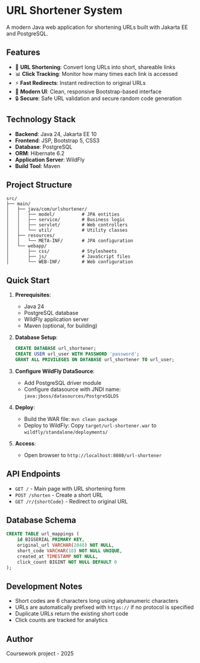 # URL Shortener System

A modern Java web application for shortening URLs built with Jakarta EE and PostgreSQL.

## Features

- 🔗 **URL Shortening**: Convert long URLs into short, shareable links
- 📊 **Click Tracking**: Monitor how many times each link is accessed
- ⚡ **Fast Redirects**: Instant redirection to original URLs
- 🎨 **Modern UI**: Clean, responsive Bootstrap-based interface
- 🔒 **Secure**: Safe URL validation and secure random code generation

## Technology Stack

- **Backend**: Java 24, Jakarta EE 10
- **Frontend**: JSP, Bootstrap 5, CSS3
- **Database**: PostgreSQL
- **ORM**: Hibernate 6.2
- **Application Server**: WildFly
- **Build Tool**: Maven

## Project Structure

```
src/
├── main/
│   ├── java/com/urlshortener/
│   │   ├── model/          # JPA entities
│   │   ├── service/        # Business logic
│   │   ├── servlet/        # Web controllers
│   │   └── util/           # Utility classes
│   ├── resources/
│   │   └── META-INF/       # JPA configuration
│   └── webapp/
│       ├── css/            # Stylesheets
│       ├── js/             # JavaScript files
│       └── WEB-INF/        # Web configuration
```

## Quick Start

1. **Prerequisites**:

   - Java 24
   - PostgreSQL database
   - WildFly application server
   - Maven (optional, for building)

2. **Database Setup**:

   ```sql
   CREATE DATABASE url_shortener;
   CREATE USER url_user WITH PASSWORD 'password';
   GRANT ALL PRIVILEGES ON DATABASE url_shortener TO url_user;
   ```

3. **Configure WildFly DataSource**:

   - Add PostgreSQL driver module
   - Configure datasource with JNDI name: `java:jboss/datasources/PostgreSQLDS`

4. **Deploy**:

   - Build the WAR file: `mvn clean package`
   - Deploy to WildFly: Copy `target/url-shortener.war` to `wildfly/standalone/deployments/`

5. **Access**:
   - Open browser to `http://localhost:8080/url-shortener`

## API Endpoints

- `GET /` - Main page with URL shortening form
- `POST /shorten` - Create a short URL
- `GET /r/{shortCode}` - Redirect to original URL

## Database Schema

```sql
CREATE TABLE url_mappings (
    id BIGSERIAL PRIMARY KEY,
    original_url VARCHAR(2048) NOT NULL,
    short_code VARCHAR(10) NOT NULL UNIQUE,
    created_at TIMESTAMP NOT NULL,
    click_count BIGINT NOT NULL DEFAULT 0
);
```

## Development Notes

- Short codes are 6 characters long using alphanumeric characters
- URLs are automatically prefixed with `https://` if no protocol is specified
- Duplicate URLs return the existing short code
- Click counts are tracked for analytics

## Author

Coursework project - 2025
